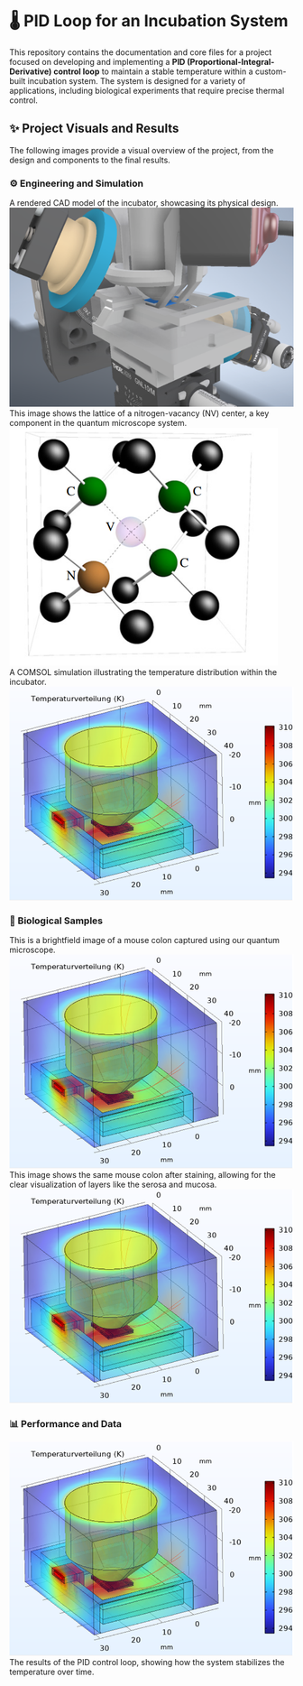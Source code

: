# 🌡️ PID Loop for an Incubation System

This repository contains the documentation and core files for a project focused on developing and implementing a **PID (Proportional-Integral-Derivative) control loop** to maintain a stable temperature within a custom-built incubation system. The system is designed for a variety of applications, including biological experiments that require precise thermal control.

## ✨ Project Visuals and Results

The following images provide a visual overview of the project, from the design and components to the final results.

### ⚙️ Engineering and Simulation

A rendered CAD model of the incubator, showcasing its physical design.
![Inc Image](https://github.com/Pyrius2k/PID-loop-for-an-incubation-system/blob/main/incubator.png)
<br>
This image shows the lattice of a nitrogen-vacancy (NV) center, a key component in the quantum microscope system.
![NV Image](https://github.com/Pyrius2k/PID-loop-for-an-incubation-system/blob/main/nv.png)
<br>
A COMSOL simulation illustrating the temperature distribution within the incubator.
![Sim Image](https://github.com/Pyrius2k/PID-loop-for-an-incubation-system/blob/main/tdistribution.png)
<br>

### 🔬 Biological Samples

This is a brightfield image of a mouse colon captured using our quantum microscope.
![bf Image](https://github.com/Pyrius2k/PID-loop-for-an-incubation-system/blob/main/tdistribution.png)
<br>
This image shows the same mouse colon after staining, allowing for the clear visualization of layers like the serosa and mucosa.
![he Image](https://github.com/Pyrius2k/PID-loop-for-an-incubation-system/blob/main/tdistribution.png)
<br>

### 📊 Performance and Data
![pid Image](https://github.com/Pyrius2k/PID-loop-for-an-incubation-system/blob/main/tdistribution.png)
The results of the PID control loop, showing how the system stabilizes the temperature over time.
